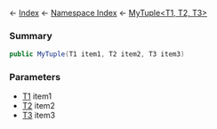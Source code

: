 ← [Index](Api-Index) ← [Namespace Index](Namespace-Index) ← [MyTuple&lt;T1, T2, T3&gt;](VRage.MyTuple`3)

### Summary

```csharp
public MyTuple(T1 item1, T2 item2, T3 item3)
```

### Parameters

* [T1]() item1
* [T2]() item2
* [T3]() item3
